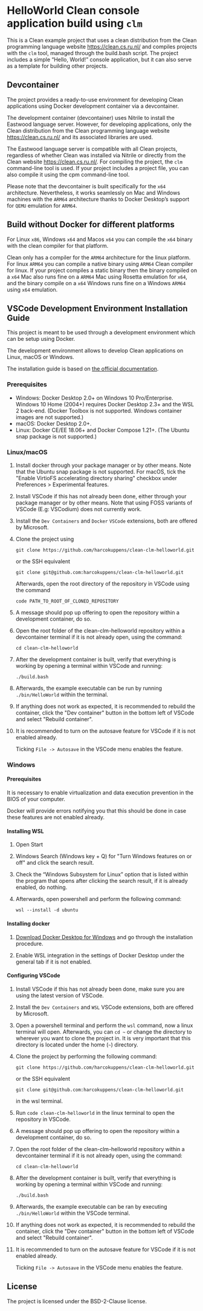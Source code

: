 # HelloWorld Clean console application build using `clm`  

This is a Clean example project that uses a clean distribution from the Clean programming language website https://clean.cs.ru.nl/ and compiles projects with the `clm` tool, managed through the build.bash script.
The project includes a simple “Hello, World!” console application, but it can also serve as a template for building other projects.

## Devcontainer 

The project provides a ready-to-use environment for developing Clean applications using Docker development container via a devcontainer.

The development container (devcontainer) uses Nitrile to install the Eastwood language server. However, for developing applications, only the Clean distribution from the Clean programming language website https://clean.cs.ru.nl/ and its associated libraries are used.

The Eastwood language server is compatible with all Clean projects, regardless of whether Clean was installed via Nitrile or directly from the Clean website https://clean.cs.ru.nl/. For compiling the project, the `clm` command-line tool is used. If your project includes a project file, you can also compile it using the cpm command-line tool.

Please note that the devcontainer is built specifically for the `x64` architecture. Nevertheless, it works seamlessly on Mac and Windows machines with the `ARM64` architecture thanks to Docker Desktop’s support for `QEMU` emulation for `ARM64`.


## Build without Docker for different platforms

For Linux `x86`, Windows `x64` and Macos `x64` you can compile the `x64` binary with the
clean compiler for that platform.  

Clean only has a compiler for the `ARM64` architecture for the linux platform.
For linux `ARM64` you can compile a native binary using `ARM64` Clean compiler for linux. 
If your project compiles a static binary then the binary compiled on a `x64` Mac
also runs fine on a `ARM64` Mac using Rosetta emulation for `x64`, and the binary compile
on a `x64` Windows runs fine on a Windows `ARM64` using `x64` emulation. 

## VSCode Development Environment Installation Guide

This project is meant to be used through a development environment which can be setup using Docker.

The development environment allows to develop Clean applications on Linux, macOS or Windows.

The installation guide is based on [the official documentation](https://code.visualstudio.com/docs/remote/containers).

### Prerequisites

- Windows: Docker Desktop 2.0+ on Windows 10 Pro/Enterprise. Windows 10 Home (2004+) requires Docker Desktop 2.3+ and the WSL 2 back-end. (Docker Toolbox is not supported. Windows container images are not supported.)
- macOS: Docker Desktop 2.0+.
- Linux: Docker CE/EE 18.06+ and Docker Compose 1.21+. (The Ubuntu snap package is not supported.)

### Linux/macOS

1. Install docker through your package manager or by other means.
   Note that the Ubuntu snap package is not supported. For macOS, tick the "Enable VirtioFS accelerating directory sharing" checkbox under Preferences > Experimental features.

2. Install VSCode if this has not already been done, either through your package manager or by other means.
   Note that using FOSS variants of VSCode (E.g: VSCodium) does not currently work.

3. Install the `Dev Containers` and `Docker` `VSCode` extensions, both are offered by Microsoft.

4. Clone the project using

   `git clone https://github.com/harcokuppens/clean-clm-helloworld.git` 

   or the SSH equivalent

   `git clone git@github.com:harcokuppens/clean-clm-helloworld.git`

   Afterwards, open the root directory of the repository in VSCode using the command

   `code PATH_TO_ROOT_OF_CLONED_REPOSITORY`

5. A message should pop up offering to open the repository within a development container, do so.

6. Open the root folder of the clean-clm-helloworld repository within a devcontainer terminal if it is not already open, using the command:

   `cd clean-clm-helloworld`

7. After the development container is built,
   verify that everything is working by opening a terminal within VSCode and running:

	`./build.bash`

8. Afterwards, the example executable can be run by running `./bin/HelloWorld` within the terminal.

9. If anything does not work as expected, it is recommended to rebuild the container, click the "Dev container" button in the bottom left of VSCode and select "Rebuild container".

10. It is recommended to turn on the autosave feature for VSCode if it is not enabled already.

    Ticking `File -> Autosave` in the VSCode menu enables the feature.

### Windows

#### Prerequisites
It is necessary to enable virtualization and data execution prevention in the BIOS of your computer.

Docker will provide errors notifying you that this should be done in case these features are not enabled already.

#### Installing WSL

1. Open Start
2. Windows Search (Windows key + Q) for "Turn Windows features on or off" and click the search result.
3. Check the “Windows Subsystem for Linux” option that is listed within the program
   that opens after clicking the search result, if it is already enabled, do nothing.
4. Afterwards, open powershell and perform the following command:

   `wsl --install -d ubuntu`

#### Installing docker

1. [Download Docker Desktop for Windows](https://www.docker.com/products/docker-desktop) and go through the installation procedure.

2. Enable WSL integration in the settings of Docker Desktop under the general tab if it is not enabled.

#### Configuring VSCode

1. Install VSCode if this has not already been done, make sure you are using the latest version of VSCode.

2. Install the `Dev Containers` and `WSL` VSCode extensions, both are offered by Microsoft.

3. Open a powershell terminal and perform the `wsl` command, now a linux terminal will open. Afterwards, you can `cd ~` or change the directory to wherever you want to clone the project in. It is very important that this directory is located
under the home (`~`) directory.

4. Clone the project by performing the following command:

   `git clone https://github.com/harcokuppens/clean-clm-helloworld.git` 

   or the SSH equivalent

   `git clone git@github.com:harcokuppens/clean-clm-helloworld.git`

   in the wsl terminal.

5. Run `code clean-clm-helloworld` in the linux terminal to open the repository in VSCode.

6. A message should pop up offering to open the repository within a development container, do so.

6. Open the root folder of the clean-clm-helloworld repository within a devcontainer terminal if it is not already open, using the command:

   `cd clean-clm-helloworld`

8. After the development container is built,
   verify that everything is working by opening a terminal within VSCode and running:

   `./build.bash`

9. Afterwards, the example executable can be ran by executing `./bin/HelloWorld` within the VSCode terminal.

10. If anything does not work as expected, it is recommended to rebuild the container, click the "Dev container" button in the bottom left of VSCode and select "Rebuild container".

11. It is recommended to turn on the autosave feature for VSCode if it is not enabled already.

    Ticking `File -> Autosave` in the VSCode menu enables the feature.

## License
The project is licensed under the BSD-2-Clause license.
